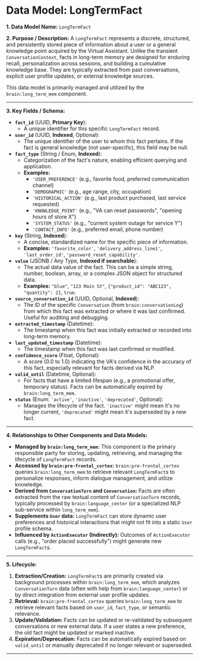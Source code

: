 # Data Model: LongTermFact

**1. Data Model Name:** `LongTermFact`

**2. Purpose / Description:**
A `LongTermFact` represents a discrete, structured, and persistently stored piece of information about a user or a general knowledge point acquired by the Virtual Assistant. Unlike the transient `ConversationContext`, facts in long-term memory are designed for enduring recall, personalization across sessions, and building a cumulative knowledge base. They are typically extracted from past conversations, explicit user profile updates, or external knowledge sources.

This data model is primarily managed and utilized by the `brain:long_term_mem` component.

---

**3. Key Fields / Schema:**

* **`fact_id`** (UUID, **Primary Key**):
    * A unique identifier for this specific `LongTermFact` record.
* **`user_id`** (UUID, **Indexed**, Optional):
    * The unique identifier of the user to whom this fact pertains. If the fact is general knowledge (not user-specific), this field may be null.
* **`fact_type`** (String / Enum, **Indexed**):
    * Categorization of the fact's nature, enabling efficient querying and application.
    * **Examples:**
        * `'USER_PREFERENCE'` (e.g., favorite food, preferred communication channel)
        * `'DEMOGRAPHIC'` (e.g., age range, city, occupation)
        * `'HISTORICAL_ACTION'` (e.g., last product purchased, last service requested)
        * `'KNOWLEDGE_POINT'` (e.g., "VA can reset passwords", "opening hours of store X")
        * `'SYSTEM_STATUS'` (e.g., "current system outage for service Y")
        * `'CONTACT_INFO'` (e.g., preferred email, phone number)
* **`key`** (String, **Indexed**):
    * A concise, standardized name for the specific piece of information.
    * **Examples:** `'favorite_color'`, `'delivery_address_line1'`, `'last_order_id'`, `'password_reset_capability'`.
* **`value`** (JSONB / Any Type, **Indexed if searchable**):
    * The actual data value of the fact. This can be a simple string, number, boolean, array, or a complex JSON object for structured data.
    * **Examples:** `"blue"`, `"123 Main St"`, `{"product_id": "ABC123", "quantity": 2}`, `true`.
* **`source_conversation_id`** (UUID, Optional, **Indexed**):
    * The ID of the specific `Conversation` (from `brain:conversationLog`) from which this fact was extracted or where it was last confirmed. Useful for auditing and debugging.
* **`extracted_timestamp`** (Datetime):
    * The timestamp when this fact was initially extracted or recorded into long-term memory.
* **`last_updated_timestamp`** (Datetime):
    * The timestamp when this fact was last confirmed or modified.
* **`confidence_score`** (Float, Optional):
    * A score (0.0 to 1.0) indicating the VA's confidence in the accuracy of this fact, especially relevant for facts derived via NLP.
* **`valid_until`** (Datetime, Optional):
    * For facts that have a limited lifespan (e.g., a promotional offer, temporary status). Facts can be automatically expired by `brain:long_term_mem`.
* **`status`** (Enum: `'active'`, `'inactive'`, `'deprecated'`, Optional):
    * Manages the lifecycle of the fact. `'inactive'` might mean it's no longer current, `'deprecated'` might mean it's superseded by a new fact.

---

**4. Relationships to Other Components and Data Models:**

* **Managed by `brain:long_term_mem`:** This component is the primary responsible party for storing, updating, retrieving, and managing the lifecycle of `LongTermFact` records.
* **Accessed by `brain:pre-frontal_cortex`:** `brain:pre-frontal_cortex` queries `brain:long_term_mem` to retrieve relevant `LongTermFact`s to personalize responses, inform dialogue management, and utilize knowledge.
* **Derived from `ConversationTurn` and `Conversation`:** Facts are often extracted from the raw textual content of `ConversationTurn` records, typically processed by `brain:language_center` (or a specialized NLP sub-service within `long_term_mem`).
* **Supplements `User` data:** `LongTermFact` can store dynamic user preferences and historical interactions that might not fit into a static `User` profile schema.
* **Influenced by `ActionExecutor` (Indirectly):** Outcomes of `ActionExecutor` calls (e.g., "order placed successfully") might generate new `LongTermFact`s.

---

**5. Lifecycle:**

1.  **Extraction/Creation:** `LongTermFact`s are primarily created via background processes within `brain:long_term_mem`, which analyzes `ConversationTurn` data (often with help from `brain:language_center`) or by direct integration from external user profile updates.
2.  **Retrieval:** `brain:pre-frontal_cortex` queries `brain:long_term_mem` to retrieve relevant facts based on `user_id`, `fact_type`, or semantic relevance.
3.  **Update/Validation:** Facts can be updated or re-validated by subsequent conversations or new external data. If a user states a new preference, the old fact might be updated or marked inactive.
4.  **Expiration/Deprecation:** Facts can be automatically expired based on `valid_until` or manually deprecated if no longer relevant or superseded.

---